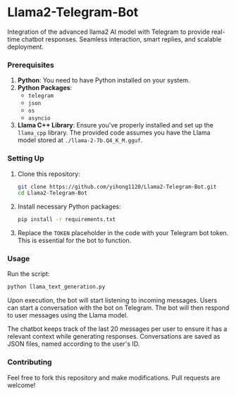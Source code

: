 # Llama2-Telegram-Bot
Integration of the advanced llama2 AI model with Telegram to provide real-time chatbot responses. Seamless interaction, smart replies, and scalable deployment.

### Prerequisites

1. **Python**: You need to have Python installed on your system.
2. **Python Packages**: 
    - `telegram`
    - `json`
    - `os`
    - `asyncio`
3. **Llama C++ Library**: Ensure you've properly installed and set up the `llama_cpp` library. The provided code assumes you have the Llama model stored at `./llama-2-7b.Q4_K_M.gguf`.

### Setting Up

1. Clone this repository:
    ```bash
    git clone https://github.com/yihong1120/Llama2-Telegram-Bot.git
    cd Llama2-Telegram-Bot
    ```

2. Install necessary Python packages:
    ```bash
    pip install -r requirements.txt
    ```

3. Replace the `TOKEN` placeholder in the code with your Telegram bot token. This is essential for the bot to function.

### Usage

Run the script:
```bash
python llama_text_generation.py
```

Upon execution, the bot will start listening to incoming messages. Users can start a conversation with the bot on Telegram. The bot will then respond to user messages using the Llama model.

The chatbot keeps track of the last 20 messages per user to ensure it has a relevant context while generating responses. Conversations are saved as JSON files, named according to the user's ID.

### Contributing

Feel free to fork this repository and make modifications. Pull requests are welcome!